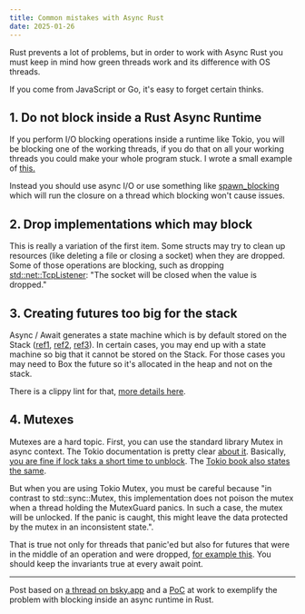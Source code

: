 ```yaml
---
title: Common mistakes with Async Rust 
date: 2025-01-26
---
```


Rust prevents a lot of problems, but in order to work with Async Rust you must keep in mind how green threads work and its difference with OS threads.

If you come from JavaScript or Go, it's easy to forget certain thinks.

## 1. Do not block inside a Rust Async Runtime

If you perform I/O blocking operations inside a runtime like Tokio, you will be blocking one of the working threads, if you do that on all your working threads you could make your whole program stuck. I wrote a small example of [this.](https://github.com/era/do-not-block-inside-rust-async)

Instead you should use async I/O or use something like [spawn_blocking](https://docs.rs/tokio/latest/tokio/task/fn.spawn_blocking.html) which will run the closure on a thread which blocking won't cause issues.

## 2. Drop implementations which may block

This is really a variation of the first item. Some structs may try to clean up resources (like deleting a file or closing a socket) when they are dropped. Some of those operations are blocking, such as dropping [std::net::TcpListener](https://doc.rust-lang.org/std/net/struct.TcpListener.html): "The socket will be closed when the value is dropped." 

## 3. Creating futures too big for the stack

Async / Await generates a state machine which is by default stored on the Stack ([ref1](https://eventhelix.com/rust/rust-to-assembly-async-await/), [ref2](https://www.youtube.com/watch?v=ThjvMReOXYM), [ref3](https://www.youtube.com/watch?v=bnmln9HtqEI)). In certain cases, you may end up with a state machine so big that it cannot be stored on the Stack. For those cases you may need to Box the future so it's allocated in the heap and not on the stack.

There is a clippy lint for that, [more details here](https://users.rust-lang.org/t/stack-overflow-in-async-main-function-due-to-excessive-stack-allocation-not-from-recursion/109571).

## 4. Mutexes 

Mutexes are a hard topic. First, you can use the standard library Mutex in async context. The Tokio documentation is pretty clear [about it](https://docs.rs/tokio/latest/tokio/sync/struct.Mutex.html#which-kind-of-mutex-should-you-use). Basically, [you are fine if lock taks a short time to unblock](https://github.com/tokio-rs/tokio/discussions/6785#discussioncomment-10365146). The [Tokio book also states the same](https://tokio.rs/tokio/tutorial/shared-state).

But when you are using Tokio Mutex, you must be careful because "in contrast to std::sync::Mutex, this implementation does not poison the mutex when a thread holding the MutexGuard panics. In such a case, the mutex will be unlocked. If the panic is caught, this might leave the data protected by the mutex in an inconsistent state.".

That is true not only for threads that panic'ed but also for futures that were in the middle of an operation and were dropped, [for example this](https://play.rust-lang.org/?version=stable&mode=debug&edition=2021&gist=b68c55f773aaaace2d805c3c656b21a9). You should keep the invariants true at every await point.


----

Post based on [a thread on bsky.app](https://bsky.app/profile/alilleybrinker.com/post/3lggs4l5y3k27) and a [PoC](https://github.com/era/do-not-block-inside-rust-async/tree/master) at work to exemplify the problem with blocking inside an async runtime in Rust.
